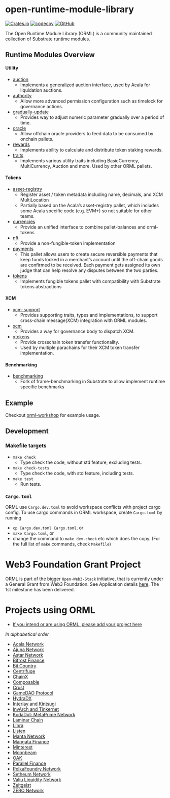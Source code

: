 # open-runtime-module-library

[![Crates.io](https://img.shields.io/crates/v/orml-tokens)](https://crates.io/search?q=orml)
[![codecov](https://codecov.io/gh/open-web3-stack/open-runtime-module-library/branch/master/graph/badge.svg?token=FZ4HZYMW9A)](https://codecov.io/gh/open-web3-stack/open-runtime-module-library)
[![GitHub](https://img.shields.io/github/license/open-web3-stack/open-runtime-module-library)](https://github.com/open-web3-stack/open-runtime-module-library/blob/master/LICENSE)

The Open Runtime Module Library (ORML) is a community maintained collection of Substrate runtime modules.

## Runtime Modules Overview

#### Utility

-   [auction](https://github.com/open-web3-stack/open-runtime-module-library/tree/master/auction)
    -   Implements a generalized auction interface, used by Acala for liquidation auctions.
-   [authority](https://github.com/open-web3-stack/open-runtime-module-library/tree/master/authority)
    -   Allow more advanced permission configuration such as timelock for governance actions.
-   [gradually-update](https://github.com/open-web3-stack/open-runtime-module-library/tree/master/gradually-update)
    -   Provides way to adjust numeric parameter gradually over a period of time.
-   [oracle](https://github.com/open-web3-stack/open-runtime-module-library/tree/master/oracle)
    -   Allow offchain oracle providers to feed data to be consumed by onchain pallets.
-   [rewards](https://github.com/open-web3-stack/open-runtime-module-library/tree/master/rewards)
    -   Implements ability to calculate and distribute token staking rewards.
-   [traits](https://github.com/open-web3-stack/open-runtime-module-library/tree/master/traits)
    -   Implements various utility traits including BasicCurrency, MultiCurrency, Auction and more. Used by other ORML pallets.

#### Tokens

-   [asset-registry](https://github.com/open-web3-stack/open-runtime-module-library/tree/master/asset-registry)
    -   Register asset / token metadata including name, decimals, and XCM MultiLocation
    -   Partially based on the Acala’s asset-registry pallet, which includes some Acala specific code (e.g. EVM+) so not suitable for other teams.
-   [currencies](https://github.com/open-web3-stack/open-runtime-module-library/tree/master/currencies)
    -   Provide an unified interface to combine pallet-balances and orml-tokens
-   [nft](https://github.com/open-web3-stack/open-runtime-module-library/tree/master/nft)
    -   Provide a non-fungible-token implementation
-   [payments](https://github.com/open-web3-stack/open-runtime-module-library/tree/master/payments)
    -   This pallet allows users to create secure reversible payments that keep funds locked in a merchant’s account until the off-chain goods are confirmed to be received. Each payment gets assigned its own judge that can help resolve any disputes between the two parties.
-   [tokens](https://github.com/open-web3-stack/open-runtime-module-library/tree/master/tokens)
    -   Implements fungible tokens pallet with compatibility with Substrate tokens abstractions

#### XCM

-   [xcm-support](https://github.com/open-web3-stack/open-runtime-module-library/tree/master/xcm-support)
    -   Provides supporting traits, types and implementations, to support cross-chain message(XCM) integration with ORML modules.
-   [xcm](https://github.com/open-web3-stack/open-runtime-module-library/tree/master/xcm)
    -   Provides a way for governance body to dispatch XCM.
-   [xtokens](https://github.com/open-web3-stack/open-runtime-module-library/tree/master/xtokens)
    -   Provide crosschain token transfer functionality.
    -   Used by multiple parachains for their XCM token transfer implementation.

#### Benchmarking

-   [benchmarking](https://github.com/open-web3-stack/open-runtime-module-library/tree/master/benchmarking)
    -   Fork of frame-benchmarking in Substrate to allow implement runtime specific benchmarks

## Example

Checkout [orml-workshop](https://github.com/xlc/orml-workshop) for example usage.

## Development

### Makefile targets

-   `make check`
    -   Type check the code, without std feature, excluding tests.
-   `make check-tests`
    -   Type check the code, with std feature, including tests.
-   `make test`
    -   Run tests.

### `Cargo.toml`

ORML use `Cargo.dev.toml` to avoid workspace conflicts with project cargo config. To use cargo commands in ORML workspace, create `Cargo.toml` by running

-   `cp Cargo.dev.toml Cargo.toml`, or
-   `make Cargo.toml`, or
-   change the command to `make dev-check` etc which does the copy. (For the full list of `make` commands, check `Makefile`)

# Web3 Foundation Grant Project

ORML is part of the bigger `Open-Web3-Stack` initiative, that is currently under a General Grant from Web3 Foundation. See Application details [here](https://github.com/open-web3-stack/General-Grants-Program/blob/master/grants/speculative/open_web3_stack.md). The 1st milestone has been delivered.

# Projects using ORML

-   [If you intend or are using ORML, please add your project here](https://github.com/open-web3-stack/open-runtime-module-library/edit/master/README.md)

_In alphabetical order_

-   [Acala Network](https://github.com/AcalaNetwork/Acala)
-   [Ajuna Network](https://github.com/ajuna-network/Ajuna)
-   [Astar Network](https://github.com/AstarNetwork)
-   [Bifrost Finance](https://github.com/bifrost-finance/bifrost)
-   [Bit.Country](https://github.com/bit-country/Bit-Country-Blockchain)
-   [Centrifuge](https://github.com/centrifuge/centrifuge-chain)
-   [ChainX](https://github.com/chainx-org/ChainX)
-   [Composable](https://github.com/ComposableFi/composable)
-   [Crust](https://github.com/crustio/crust)
-   [GameDAO Protocol](https://github.com/gamedaoco)
-   [HydraDX](https://github.com/galacticcouncil/hack.HydraDX-node)
-   [Interlay and Kintsugi](https://github.com/interlay/interbtc)
-   [InvArch and Tinkernet](https://github.com/InvArch/InvArch-Node)
-   [KodaDot: MetaPrime Network](https://github.com/kodadot/metaprime.network)
-   [Laminar Chain](https://github.com/laminar-protocol/laminar-chain)
-   [Libra](https://github.com/atscaletech/libra)
-   [Listen](https://github.com/listenofficial)
-   [Manta Network](https://github.com/Manta-Network)
-   [Mangata Finance](https://github.com/mangata-finance)
-   [Minterest](https://github.com/minterest-finance/minterest-chain-node)
-   [Moonbeam](https://github.com/PureStake/moonbeam/)
-   [OAK](https://github.com/OAK-Foundation/OAK-blockchain)
-   [Parallel Finance](https://github.com/parallel-finance/)
-   [PolkaFoundry Network](https://github.com/PolkaFoundry)
-   [Setheum Network](https://github.com/Setheum-Labs/Setheum)
-   [Valiu Liquidity Network](https://github.com/valibre-org/vln-node)
-   [Zeitgeist](https://github.com/zeitgeistpm/zeitgeist)
-   [ZERO Network](https://github.com/playzero/subzero)
